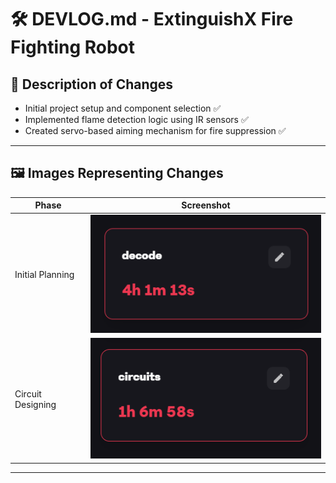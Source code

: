 # 🛠️ DEVLOG.md - ExtinguishX Fire Fighting Robot

## 📅 Description of Changes

- Initial project setup and component selection ✅
- Implemented flame detection logic using IR sensors ✅
- Created servo-based aiming mechanism for fire suppression ✅

---

## 🖼️ Images Representing Changes

| Phase | Screenshot |
|-------|------------|
| Initial Planning | ![Decode](first.PNG) |
| Circuit Designing| ![Circuits](second.PNG) |

---

